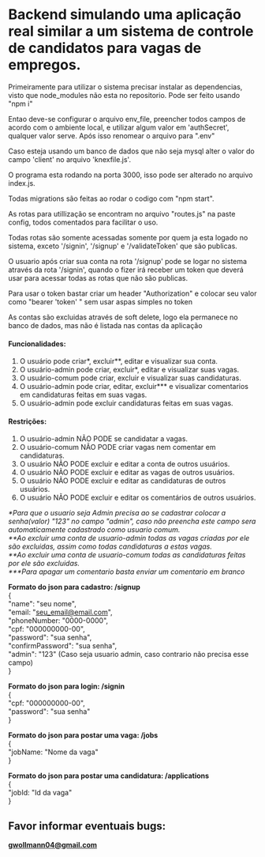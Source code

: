 <h1>Backend simulando uma aplicação real similar a um sistema de controle de candidatos para vagas de empregos.</h1>
<p>Primeiramente para utilizar o sistema precisar instalar as dependencias, visto que node_modules não esta no repositorio. Pode ser feito usando "npm i"</p>
<p>Entao deve-se configurar o arquivo env_file, preencher todos campos de acordo com o ambiente local, e utilizar algum valor em          'authSecret', qualquer valor serve. Após isso renomear o arquivo para ".env"</p>
<p>Caso esteja usando um banco de dados que não seja mysql alter o valor do campo 'client' no arquivo 'knexfile.js'.</p>
<p>O programa esta rodando na porta 3000, isso pode ser alterado no arquivo index.js.</p>
<p>Todas migrations são feitas ao rodar o codigo com "npm start".</p>

<p>As rotas para utillização se encontram no arquivo "routes.js" na paste config, todos comentados para facilitar o uso.</p>
<p>Todas rotas são somente acessadas somente por quem ja esta logado no sistema, exceto '/signin', '/signup' e '/validateToken' que são        publicas.</p>
<p>O usuario após criar sua conta na rota '/signup' pode se logar no sistema através da rota '/signin', quando o fizer irá receber um token    que deverá usar para acessar todas as rotas que não são publicas.</p>
<p>Para usar o token bastar criar um header "Authorization" e colocar seu valor como "bearer 'token' " sem usar aspas simples no token</p>
<p>As contas são excluidas através de soft delete, logo ela permanece no banco de dados, mas não é listada nas contas da aplicação</p>

#### Funcionalidades:<br />
<ol>
<li>O usuário pode criar*, excluir**, editar e visualizar sua conta.</li>
<li>O usuário-admin pode criar, excluir*, editar e visualizar suas vagas.</li>
<li>O usuário-comum pode criar, excluir e visualizar suas candidaturas.</li>
<li>O usuário-admin pode criar, editar, excluir*** e visualizar comentarios em candidaturas feitas em suas vagas.</li>
<li>O usuário-admin pode excluir candidaturas feitas em suas vagas.</li>
</ol>

#### Restrições:<br />
<ol>
<li>O usuário-admin NÃO PODE se candidatar a vagas.</li>
<li>O usuário-comum NÃO PODE criar vagas nem comentar em candidaturas.</li>
<li>O usuário NÃO PODE excluir e editar a conta de outros usuários.</li>
<li>O usuário NÃO PODE excluir e editar as vagas de outros usuários.</li>
<li>O usuário NÃO PODE excluir e editar as candidaturas de outros usuários.</li>
<li>O usuário NÃO PODE excluir e editar os comentários de outros usuários.</li>
</ol>

<i>*Para que o usuario seja Admin precisa ao se cadastrar colocar a senha(valor) "123" no campo "admin", caso não preencha este campo sera automaticamente cadastrado como usuario comum.</i><br />
<i>**Ao excluir uma conta de usuario-admin todas as vagas criadas por ele são excluidas, assim como todas candidaturas a estas vagas.</i><br />
<i>**Ao excluir uma conta de usuario-comum todas as candidaturas feitas por ele são excluidas.</i><br />
<i>***Para apagar um comentario basta enviar um comentario em branco</i><br />

**Formato do json para cadastro: /signup**<br />
{<br />
    "name": "seu nome",<br />
    "email: "seu_email@email.com",<br />
    "phoneNumber: "0000-0000",<br />
    "cpf: "000000000-00",<br />
    "password": "sua senha",<br />
    "confirmPassword": "sua senha",<br />
    "admin": "123" (Caso seja usuario admin, caso contrario não precisa esse campo)<br />
}<br />

**Formato do json para login: /signin**<br />
{<br />
    "cpf: "000000000-00",<br />
    "password": "sua senha"<br />
}<br />

**Formato do json para postar uma vaga: /jobs**<br />
{<br />
    "jobName: "Nome da vaga"<br />
}<br />

**Formato do json para postar uma candidatura: /applications**<br />
{<br />
    "jobId: "Id da vaga"<br />
}<br />

## Favor informar eventuais bugs:
<strong> gwollmann04@gmail.com </strong>

